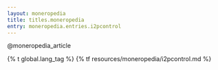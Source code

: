 ```yaml
---
layout: moneropedia
title: titles.moneropedia
entry: moneropedia.entries.i2pcontrol
---
```


@moneropedia_article

{% t global.lang_tag %}
{% tf resources/moneropedia/i2pcontrol.md %}
